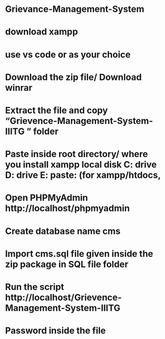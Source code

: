 # Grievance-Management-System
# download xampp
# use vs code or as your choice
# Download the zip file/ Download winrar
# Extract the file and copy “Grievence-Management-System-IIITG ” folder
# Paste inside root directory/ where you install xampp local disk C: drive D: drive E: paste: (for xampp/htdocs,
# Open PHPMyAdmin http://localhost/phpmyadmin
# Create  database name cms
# Import cms.sql file given inside the zip package in SQL file folder
# Run the script http://localhost/Grievence-Management-System-IIITG
# Password inside the file
